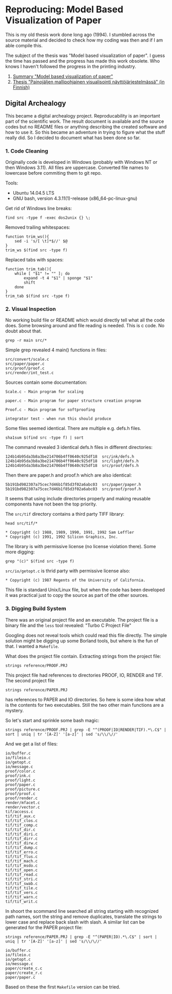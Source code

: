 
# Reproducing: Model Based Visualization of Paper

This is my old thesis work done long ago (1994). I stumbled across the source
material and decided to check how my coding was then and if I am able compile
this.

The subject of the thesis was "Model based visualization of paper". I guess the
time has passed and the progress has made this work obsolete. Who knows I
haven't followed the progress in the printing industry.

1. [Summary "Model based visualization of paper"](summary.pdf)
2. [Thesis "Painojäljen mallipohjainen visualisointi näyttöjärjestelmässä" (in Finnish)](thesis.pdf)

## Digital Archealogy

This became a digital archealogy project. Reproducability is an important part
of the scientific work. The result document is available and the source codes
but no README files or anything describing the created software and how to use
it. So this became an adventure in trying to figure what the stuff really did.
So I decided to document what has been done so far.

### 1. Code Cleaning

Originally code is developed in Windows (probably with Windows NT or then
Windows 3.11). All files are uppercase. Converted file names to lowercase
before commiting them to git repo.

Tools:
- Ubuntu 14.04.5 LTS
- GNU bash, version 4.3.11(1)-release (x86_64-pc-linux-gnu)

Get rid of Windows line breaks:

    find src -type f -exec dos2unix {} \;

Removed trailing whitespaces:

    function trim_ws(){
        sed -i 's/[ \t]*$//' $@
    }
    trim_ws $(find src -type f)

Replaced tabs with spaces:

    function trim_tab(){
        while [ "$1" != "" ]; do
            expand -t 4 "$1" | sponge "$1"
            shift
        done
    }
    trim_tab $(find src -type f)

### 2. Visual Inspection

No working build file or README which would directly tell what all the code
does. Some browsing around and file reading is needed. This is c code. No doubt
about that.

    grep -r main src/*

Simple grep revealed 4 main() functions in files:

    src/convert/scale.c
    src/paper/paper.c
    src/proof/proof.c
    src/render/int_test.c

Sources contain some documentation:

    Scale.c - Main program for scaling

    paper.c - Main program for paper structure creation program

    Proof.c - Main program for softproofing

    integrator test - when run this should produce

Some files seemed identical. There are multiple e.g. defs.h files.

    sha1sum $(find src -type f) | sort

The command revealed 3 identical defs.h files in different directories:

    124b14b95da3b8a3be214706b4ff0640c925df18  src/ink/defs.h
    124b14b95da3b8a3be214706b4ff0640c925df18  src/light/defs.h
    124b14b95da3b8a3be214706b4ff0640c925df18  src/proof/defs.h

Then there are paper.h and proof.h which are also identical:

    5b191bd982307a75cec7d46b1f85d3f02a6abc03  src/paper/paper.h
    5b191bd982307a75cec7d46b1f85d3f02a6abc03  src/proof/proof.h

It seems that using include directories properly and making reusable components
have not been the top priority.

The `src/tif` directory contains a third party TIFF library:

    head src/tif/*

    * Copyright (c) 1988, 1989, 1990, 1991, 1992 Sam Leffler
    * Copyright (c) 1991, 1992 Silicon Graphics, Inc.

The library is with permissive license (no license violation there). Some more
digging:

    grep "(c)" $(find src -type f)

`src/io/getopt.c` is thrid party with permissive license also:

    * Copyright (c) 1987 Regents of the University of California.

This file is standard Unix/Linux file, but when the code has been developed it
was practical just to copy the source as part of the other sources.

### 3. Digging Build System

There was an original project file and an executable. The project file is a
binary file and the `less` tool revealed: "Turbo C Project File"

Googling does not reveal tools which could read this file directly. The simple
solution might be digging up some Borland tools, but where is the fun of that.
I wanted a `Makefile`.

What does the project file contain. Extracting strings from the project file:

    strings reference/PROOF.PRJ

This project file had references to directories PROOF, IO, RENDER and TIF. The
second project file

    strings reference/PAPER.PRJ

has references to PAPER and IO directories. So here is some idea how what is
the contents for two executables. Still the two other main functions are a
mystery.

So let's start and sprinkle some bash magic:

    strings reference/PROOF.PRJ | grep -E "^(PROOF|IO|RENDER|TIF).*\.C$" | sort | uniq | tr '[A-Z]' '[a-z]' | sed 's/\\/\//'

And we get a list of files:
 
    io/buffer.c
    io/fileio.c
    io/getopt.c
    io/message.c
    proof/color.c
    proof/ink.c
    proof/light.c
    proof/paper.c
    proof/picture.c
    proof/proof.c
    proof/render.c
    render/mfacet.c
    render/vector.c
    tif/access.c
    tif/tif_aux.c
    tif/tif_clos.c
    tif/tif_comp.c
    tif/tif_dir.c
    tif/tif_diri.c
    tif/tif_dirr.c
    tif/tif_dirw.c
    tif/tif_dump.c
    tif/tif_erro.c
    tif/tif_flus.c
    tif/tif_mach.c
    tif/tif_msdo.c
    tif/tif_open.c
    tif/tif_read.c
    tif/tif_stri.c
    tif/tif_swab.c
    tif/tif_tile.c
    tif/tif_vers.c
    tif/tif_warn.c
    tif/tif_writ.c

In shoort the scommand line searched all string starting with recognized path
names, sort the string and remove duplicates, translate the strings to lower
case and replace back slash with slash. A similar list can be generated for the
PAPER project file:

    strings reference/PAPER.PRJ | grep -E "^(PAPER|IO).*\.C$" | sort | uniq | tr '[A-Z]' '[a-z]' | sed 's/\\/\//'

    io/buffer.c
    io/fileio.c
    io/getopt.c
    io/message.c
    paper/create_c.c
    paper/create_r.c
    paper/paper.c

Based on these the first `Makefile` version can be tried.
